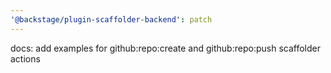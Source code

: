 ```yaml
---
'@backstage/plugin-scaffolder-backend': patch
---
```


docs: add examples for github:repo:create and github:repo:push scaffolder actions
